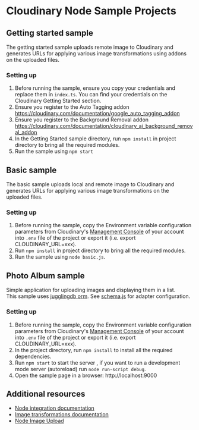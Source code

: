 # Cloudinary Node Sample Projects #

## Getting started sample

The getting started sample uploads remote image to Cloudinary and generates URLs for applying various image transformations using addons on the uploaded files.

### Setting up
1. Before running the sample, ensure you copy your credentials and replace them in `index.ts`. You can find your credentials on the Cloudinary Getting Started section.
2. Ensure you register to the Auto Tagging addon https://cloudinary.com/documentation/google_auto_tagging_addon
3. Ensure you register to the Background Removal addon https://cloudinary.com/documentation/cloudinary_ai_background_removal_addon
4. In the Getting Started sample directory, run `npm install` in project directory to bring all the required modules.
5. Run the sample using `npm start`


## Basic sample

The basic sample uploads local and remote image to Cloudinary and generates URLs for applying various image transformations on the uploaded files.

### Setting up

1. Before running the sample, copy the Environment variable configuration parameters from Cloudinary's [Management Console](https://cloudinary.com/console) of your account into `.env` file of the project or export it (i.e. export CLOUDINARY_URL=xxx).
1. Run `npm install` in project directory to bring all the required modules. 
1. Run the sample using `node basic.js`.

## Photo Album sample

Simple application for uploading images and displaying them in a list.  
This sample uses [jugglingdb orm](https://github.com/1602/jugglingdb). 
See [schema.js](photo_album/config/schema.js) for adapter configuration.

### Setting up
1. Before running the sample, copy the Environment variable configuration parameters from Cloudinary's [Management Console](https://cloudinary.com/console) of your account into `.env` file of the project or export it (i.e. export CLOUDINARY_URL=xxx).
1. In the project directory, run `npm install` to install all the required dependencies.
1. Run `npm start` to start the server , if you want to run a
   development mode server (autoreload) run `node run-script debug`.
1. Open the sample page in a browser: http://localhost:9000


## Additional resources ##

* [Node integration documentation](http://cloudinary.com/documentation/node_integration)
* [Image transformations documentation](http://cloudinary.com/documentation/node_image_manipulation)
* [Node Image Upload](http://cloudinary.com/documentation/node_image_upload)
